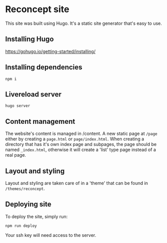 # Reconcept site

This site was built using Hugo. It's a static site generator that's easy to use.

## Installing Hugo

https://gohugo.io/getting-started/installing/

## Installing dependencies

`npm i`

## Livereload server

`hugo server`

## Content management

The website's content is managed in /content. A new static page at `/page` either by creating a `page.html` or `page/index.html`. When creating a directory that has it's own index page and subpages, the page should be named `_index.html`, otherwise it will create a 'list' type page instead of a real page.

## Layout and styling

Layout and styling are taken care of in a 'theme' that can be found in `/themes/reconcept`.

## Deploying site

To deploy the site, simply run:

`npm run deploy`

Your ssh key will need access to the server.